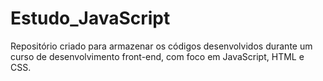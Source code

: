 # Estudo_JavaScript
Repositório criado para armazenar os códigos desenvolvidos durante um curso de desenvolvimento front-end, com foco em JavaScript, HTML e CSS.
